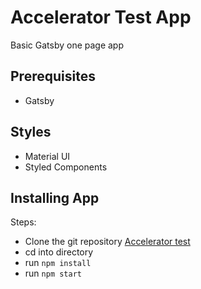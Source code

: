 # Accelerator Test App

Basic Gatsby one page app
## Prerequisites

- Gatsby

## Styles

- Material UI
- Styled Components
## Installing App

Steps:
- Clone the git repository [Accelerator test](https://github.com/staz6/Accelerator-test)
- cd into directory
- run `npm install`
- run `npm start`
